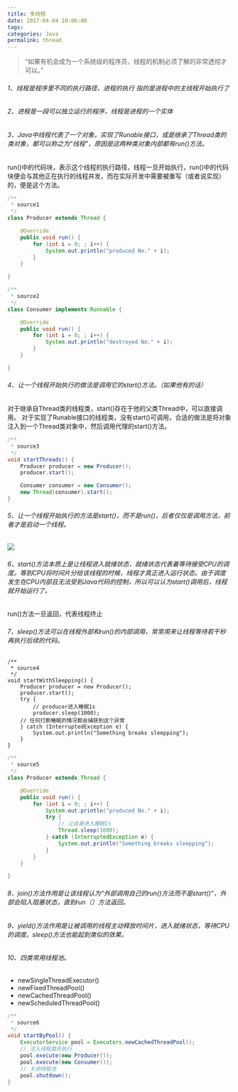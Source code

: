 ```yaml
---
title: 多线程
date: 2017-04-04 10:06:00
tags:
categories: Java
permalink: thread
---
```


> “如果有机会成为一个系统级的程序员，线程的机制必须了解的非常透彻才可以。”

###### 1、线程是程序里不同的执行路径，进程的执行 指的是进程中的主线程开始执行了

###### 2、进程是一段可以独立运行的程序，线程是进程的一个实体

###### 3、Java中线程代表了一个对象，实现了Runable接口，或是继承了Thread类的类对象，都可以称之为“线程”，原因是这两种类对象内部都有run()方法。

run()中的代码块，表示这个线程的执行路径，线程一旦开始执行，run()中的代码块便会与其他正在执行的线程并发，而在实际开发中需要被重写（或者说实现）的，便是这个方法。

```java
/**
 * source1
 */
class Producer extends Thread {

    @Override
    public void run() {
        for (int i = 0; ; i++) {
            System.out.println("produced No." + i);
        }
    }

}
```

```java
/**
 * source2
 */
class Consumer implements Runnable {

    @Override
    public void run() {
        for (int i = 0; ; i++) {
            System.out.println("destroyed No." + i);
        }
    }

}
```

######  4、让一个线程开始执行的做法是调用它的start()方法。（如果他有的话）

对于继承自Thread类的线程类，start()存在于他的父类Thread中，可以直接调用。
对于实现了Runable接口的线程类，没有start()可调用，合适的做法是将对象注入到一个Thread类对象中，然后调用代理的start()方法。

```java
/**
 * source3
 */
void startThreads() {
    Producer producer = new Producer();
    producer.start();

    Consumer consumer = new Consumer();
    new Thread(consumer).start();
}
```

######  5、让一个线程开始执行的方法是start()，而不是run()，后者仅仅是调用方法，前者才是启动一个线程。

![](/static/img/6a58a4067da9561d42290452088306ab.png)

###### 6、start()方法本质上是让线程进入就绪状态，就绪状态代表着等待接受CPU的调度。等到CPU将时间片分给该线程的时候，线程才真正进入运行状态。由于调度发生在CPU内部且无法受到Java代码的控制，所以可以认为start()调用后，线程就开始运行了。

 run()方法一旦返回，代表线程终止

###### 7、sleep()方法可以在线程外部和run()的内部调用，常常用来让线程等待若干秒再执行后续的代码。

    /**
     * source4
     */
    void startWithSleepping() {
        Producer producer = new Producer();
        producer.start();
        try {
            // producer进入睡眠1s
            producer.sleep(1000);
        // 任何打断睡眠的情况都会捕获到这个异常
        } catch (InterruptedException e) {
            System.out.println("Something breaks sleepping");
        }
    }

```java
/**
 * source5
 */
class Producer extends Thread {

    @Override
    public void run() {
        for (int i = 0; ; i++) {
            System.out.println("produced No." + i);
            try {
                // 让自身进入睡眠1s
                Thread.sleep(1000);
            } catch (InterruptedException e) {
                System.out.println("Something breaks sleepping");
            }
        }
    }

}
```

######  8、join()方法作用是让该线程认为“外部调用自己的run()方法而不是start()”，外部会陷入阻塞状态，直到run（）方法返回。

###### 9、yield()方法作用是让被调用的线程主动释放时间片，进入就绪状态，等待CPU的调度。sleep()方法也能起到类似的效果。

###### 10、四类常用线程池。

- newSingleThreadExecutor()
- newFixedThreadPool()
- newCachedThreadPool()
- newScheduledThreadPool()

```java
/**
 * source6
 */
void startByPool() {
    ExecutorService pool = Executors.newCachedThreadPool();
    // 注入线程类并执行
    pool.execute(new Producer());
    pool.execute(new Consumer());
    // 关闭线程池
    pool.shutdown();
}
```